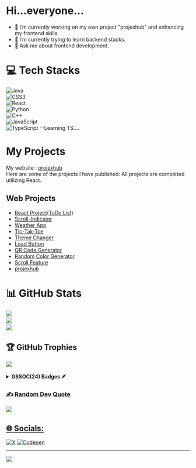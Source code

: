 
# Hi...everyone...

- 🔭 I’m currently working on my own project "projexhub" and  enhancing my frontend skills.
- 🌱 I’m currently trying to learn backend stacks.
- 💬 Ask me about frontend development.

# 💻 Tech Stacks
![Java](https://img.shields.io/badge/java-%23ED8B00.svg?style=for-the-badge&logo=openjdk&logoColor=white) <br />
![CSS3](https://img.shields.io/badge/css3-%231572B6.svg?style=for-the-badge&logo=css3&logoColor=white)  <br />
![React](https://img.shields.io/badge/react-%2320232a.svg?style=for-the-badge&logo=react&logoColor=%2361DAFB)  <br />
![Python](https://img.shields.io/badge/python-3670A0?style=for-the-badge&logo=python&logoColor=ffdd54) <br />
![C++](https://img.shields.io/badge/c++-%2300599C.svg?style=for-the-badge&logo=c%2B%2B&logoColor=white)  <br />
![JavaScript](https://img.shields.io/badge/javascript-%23323330.svg?style=for-the-badge&logo=javascript&logoColor=%23F7DF1E) <br />
![TypeScript](https://img.shields.io/badge/typescript-%23007ACC.svg?style=for-the-badge&logo=typescript&logoColor=white) --Learning TS.... <br />

# My Projects
 My website : [projexhub](http://www.projexhub.xyz/) <br/>
  Here are some of the projects I have published:
 All projects are completed utilizing React.
 
## Web Projects

- [React Project(ToDo List)](https://anglerfishlyy.github.io/react-project/)
- [Scroll-Indicator](https://anglerfishlyy.github.io/scroll-indicator/)
- [Weather App](https://anglerfishlyy.github.io/weather-app/)
- [Tic-Tak-Toe](https://anglerfishlyy.github.io/tic-tak-toe/)
- [Theme Changer](https://anglerfishlyy.github.io/theme-changer/)
- [Load Button](https://anglerfishlyy.github.io/load-button/)
- [QR Code Generator](https://anglerfishlyy.github.io/qr-code-gen/)
- [Random Color Generator](https://anglerfishlyy.github.io/random-color/)
- [Scroll Feature](https://anglerfishlyy.github.io/scroll-feat/)
- [projexhub]( https://anglerfishlyy.github.io/projexhub/)

# 📊 GitHub Stats
![](https://github-readme-stats.vercel.app/api?username=anglerfishlyy&theme=radical&hide_border=false&include_all_commits=false&count_private=false)<br/>
![](https://github-readme-streak-stats.herokuapp.com/?user=anglerfishlyy&theme=radical&hide_border=false)<br/>
![](https://github-readme-stats.vercel.app/api/top-langs/?username=anglerfishlyy&theme=radical&hide_border=false&include_all_commits=false&count_private=false&layout=compact)

## 🏆 GitHub Trophies
![](https://github-profile-trophy.vercel.app/?username=anglerfishlyy&theme=discord&no-frame=false&no-bg=false&margin-w=4)

<details>	
 <summary><b>GSSOC(24) Badges 🪶</b></summary><br>
<div style='display:flex; align-items:center; gap: 10px;' align='center'><a href="https://gssoc.girlscript.tech/leaderboard">
<img src="https://raw.githubusercontent.com/girlscript/gssoc-website-new/main/public/badges/postman.png" width="100px" height="100px" />
   <img src="https://github.com/girlscript/gssoc-website-new/blob/main/public/badges/1.png" width="100px" height="100px" />
  <img src="https://github.com/girlscript/gssoc-website-new/blob/main/public/badges/2.png" width="100px" height="100px" />
  <img src="https://github.com/girlscript/gssoc-website-new/blob/main/public/badges/3.png" width="100px" height="100px" />
 
</div>
</details>

### ✍️ Random Dev Quote
![](https://quotes-github-readme.vercel.app/api?type=horizontal&theme=radical)

## 🌐 Socials:
[![X](https://img.shields.io/badge/X-black.svg?logo=X&logoColor=white)](https://x.com/sam)     [![Codepen](https://img.shields.io/badge/Codepen-000000?style=for-the-badge&logo=codepen&logoColor=white)](https://codepen.io/sam) 


---
[![](https://visitcount.itsvg.in/api?id=anglerfishlyy&icon=9&color=6)](https://visitcount.itsvg.in)

